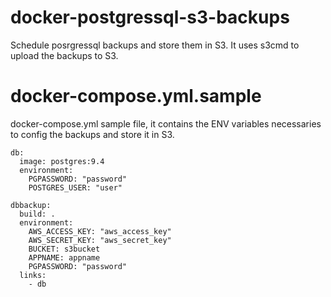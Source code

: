 # docker-postgressql-s3-backups
Schedule posrgressql backups and store them in S3. It uses s3cmd to upload the backups to S3.

# docker-compose.yml.sample

docker-compose.yml sample file, it contains the ENV variables necessaries to config the backups and store it in S3. 

```
db:
  image: postgres:9.4
  environment:
    PGPASSWORD: "password"
    POSTGRES_USER: "user"

dbbackup:
  build: .
  environment:
    AWS_ACCESS_KEY: "aws_access_key"
    AWS_SECRET_KEY: "aws_secret_key"
    BUCKET: s3bucket
    APPNAME: appname
    PGPASSWORD: "password"
  links:
    - db

```

